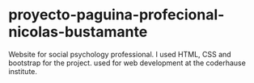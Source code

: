 # proyecto-paguina-profecional-nicolas-bustamante
Website for social psychology professional. 
I used HTML, CSS and bootstrap for the project.
used for web development at the coderhause institute.
